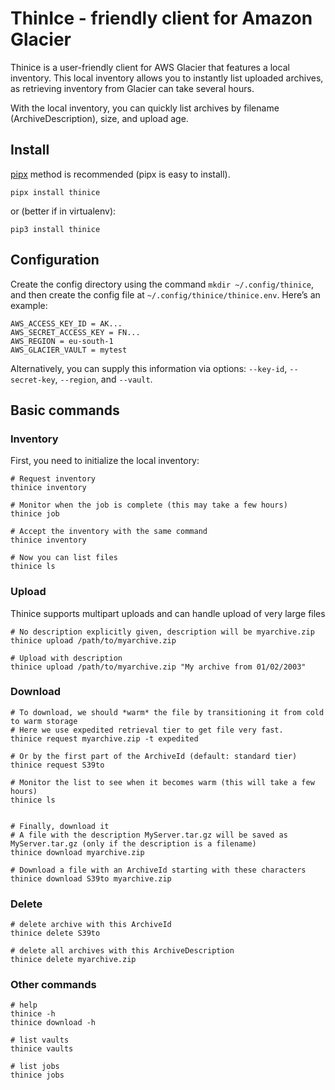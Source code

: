 # ThinIce - friendly client for Amazon Glacier

Thinice is a user-friendly client for AWS Glacier that features a local inventory. This local inventory allows you to instantly list uploaded archives, as retrieving inventory from Glacier can take several hours.

With the local inventory, you can quickly list archives by filename (ArchiveDescription), size, and upload age.

## Install
[pipx](https://github.com/pypa/pipx) method is recommended (pipx is easy to install).
~~~shell
pipx install thinice
~~~
or (better if in virtualenv):
~~~shell
pip3 install thinice
~~~

## Configuration
Create the config directory using the command `mkdir ~/.config/thinice`, and then create the config file at `~/.config/thinice/thinice.env`. Here’s an example:

~~~
AWS_ACCESS_KEY_ID = AK...
AWS_SECRET_ACCESS_KEY = FN...
AWS_REGION = eu-south-1
AWS_GLACIER_VAULT = mytest
~~~

Alternatively, you can supply this information via options: `--key-id`, `--secret-key`, `--region`, and `--vault`.

## Basic commands
### Inventory
First, you need to initialize the local inventory:
~~~shell
# Request inventory
thinice inventory

# Monitor when the job is complete (this may take a few hours)
thinice job

# Accept the inventory with the same command
thinice inventory

# Now you can list files
thinice ls
~~~

### Upload
Thinice supports multipart uploads and can handle upload of very large files

~~~shell
# No description explicitly given, description will be myarchive.zip
thinice upload /path/to/myarchive.zip

# Upload with description
thinice upload /path/to/myarchive.zip "My archive from 01/02/2003"
~~~

### Download
~~~shell
# To download, we should *warm* the file by transitioning it from cold to warm storage
# Here we use expedited retrieval tier to get file very fast.
thinice request myarchive.zip -t expedited

# Or by the first part of the ArchiveId (default: standard tier)
thinice request S39to

# Monitor the list to see when it becomes warm (this will take a few hours)
thinice ls


# Finally, download it
# A file with the description MyServer.tar.gz will be saved as MyServer.tar.gz (only if the description is a filename)
thinice download myarchive.zip

# Download a file with an ArchiveId starting with these characters
thinice download S39to myarchive.zip
~~~

### Delete
~~~shell
# delete archive with this ArchiveId
thinice delete S39to

# delete all archives with this ArchiveDescription
thinice delete myarchive.zip
~~~

### Other commands
~~~shell
# help
thinice -h
thinice download -h

# list vaults
thinice vaults

# list jobs
thinice jobs
~~~
